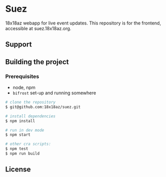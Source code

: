 # Suez
18x18az webapp for live event updates.
This repository is for the frontend, accessible at suez.18x18az.org.


## Support

## Building the project
### Prerequisites
- node, npm
- `bifrost` set-up and running somewhere
```bash
# clone the repository
$ git@github.com:18x18az/suez.git

# install dependencies
$ npm install

# run in dev mode
$ npm start

# other cra scripts:
$ npm test
$ npm run build
```
## License
